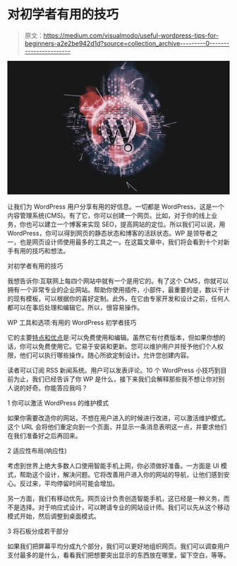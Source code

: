 # 对初学者有用的技巧

> 原文：<https://medium.com/visualmodo/useful-wordpress-tips-for-beginners-a2e2be942d1d?source=collection_archive---------0----------------------->

![](img/b287b10114515000f13b2f2d4b7dad76.png)

让我们为 WordPress 用户分享有用的好信息。一切都是 WordPress，这是一个内容管理系统(CMS)。有了它，你可以创建一个网页。比如，对于你的线上业务，你也可以建立一个博客来实现 SEO，提高网站的定位。所以我们可以说，用 WordPress，你可以得到网页的静态状态和博客的活跃状态。WP 是领导者之一，也是网页设计师使用最多的工具之一。在这篇文章中，我们将会看到十个对新手有用的技巧和想法。

对初学者有用的技巧

我想告诉你:互联网上每四个网站中就有一个是用它的。有了这个 CMS，你就可以拥有一个非常专业的企业网站。帮助你使用插件，小部件，最重要的是，数以千计的现有模板，可以根据你的喜好定制。此外，在它由专家开发和设计之前，任何人都可以在事后处理和编辑它。所以，很容易操作。

WP 工具和选项:有用的 WordPress 初学者技巧

它的主要[特点和优点](https://visualmodo.com/ultimate-wordpress-seo-guide-for-beginners-step-by-step/)是:可以免费使用和编辑。虽然它有付费版本，但如果你想的话，你可以免费使用它。它易于安装和更新。您可以维护用户并授予他们个人权限，他们可以执行哪些操作。随心所欲定制设计。允许您创建内容。

读者可以订阅 RSS 新闻系统。用户可以发表评论。10 个 WordPress 小技巧到目前为止，我们已经告诉了你 WP 是什么，接下来我们会解释那些我不想让你对别人说的好奇。你能答应我吗？

1 你可以激活 WordPress 的维护模式

如果你需要改造你的网站，不想在用户进入的时候进行改进，可以激活维护模式。这个 URL 会将他们重定向到一个页面，并显示一条消息表明这一点，并要求他们在我们准备好之后再回来。

2 适应性布局(响应性)

考虑到世界上绝大多数人口使用智能手机上网，你必须做好准备。一方面是 UI 模式，帮助这个设计，解决问题。它将改善用户进入你的网站的导航，让他们感到安心。反过来，平均停留时间可能会增加。

另一方面，我们有移动优先。网页设计负责创造智能手机，这已经是一种义务，而不是选择。对于响应式设计，可以聘请专业的网站设计师。我们可以先从这个移动模式开始，然后调整到桌面模式。

3 将石板分成若干部分

如果我们把屏幕平均分成九个部分，我们可以更好地组织网页。我们可以调查用户支付最多的是什么，看看我们把想要突出显示的东西放在哪里，留下空白，等等。